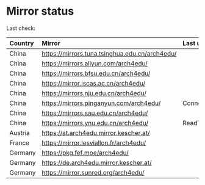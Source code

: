<script src="./time.js"></script>
# Mirror status
Last check: <script type="text/javascript">localize(1679152724.427133);</script>

|Country|Mirror|Last update|
|:------|:-----|:----------|
|China|https://mirrors.tuna.tsinghua.edu.cn/arch4edu/|<script type="text/javascript">localize(1679121142);</script>|
|China|https://mirrors.aliyun.com/arch4edu/|<script type="text/javascript">localize(1679077945);</script>|
|China|https://mirrors.bfsu.edu.cn/arch4edu/|<script type="text/javascript">localize(1679121142);</script>|
|China|https://mirror.iscas.ac.cn/arch4edu/|<script type="text/javascript">localize(1679121142);</script>|
|China|https://mirrors.nju.edu.cn/arch4edu/|<script type="text/javascript">localize(1679121142);</script>|
|China|https://mirrors.pinganyun.com/arch4edu/|ConnectionError|
|China|https://mirrors.sau.edu.cn/arch4edu/|<script type="text/javascript">localize(1673850842);</script>|
|China|https://mirrors.ynu.edu.cn/arch4edu/|ReadTimeout|
|Austria|https://at.arch4edu.mirror.kescher.at/|<script type="text/javascript">localize(1679121142);</script>|
|France|https://mirror.lesviallon.fr/arch4edu/|<script type="text/javascript">localize(1679121142);</script>|
|Germany|https://pkg.fef.moe/arch4edu/|<script type="text/javascript">localize(1679121142);</script>|
|Germany|https://de.arch4edu.mirror.kescher.at/|<script type="text/javascript">localize(1679121142);</script>|
|Germany|https://mirror.sunred.org/arch4edu/|<script type="text/javascript">localize(1679121142);</script>|

<script src="./tablefilter/tablefilter.js"></script>
<script src="./table.js"></script>